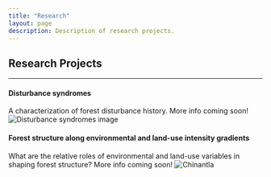 ```yaml
---
title: "Research"
layout: page
description: Description of research projects.
---
```


## Research Projects
---

#### Disturbance syndromes

A characterization of forest disturbance history.
More info coming soon!
![Disturbance syndromes image](/img/disturbance_HARV.png)

#### Forest structure along environmental and land-use intensity gradients

What are the relative roles of environmental and land-use variables in shaping forest structure?
More info coming soon!
![Chinantla](/img/IMG_5522.JPG)